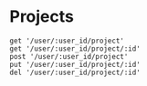 # Projects

    get '/user/:user_id/project'
    get '/user/:user_id/project/:id'
    post '/user/:user_id/project'
    put '/user/:user_id/project/:id'
    del '/user/:user_id/project/:id'